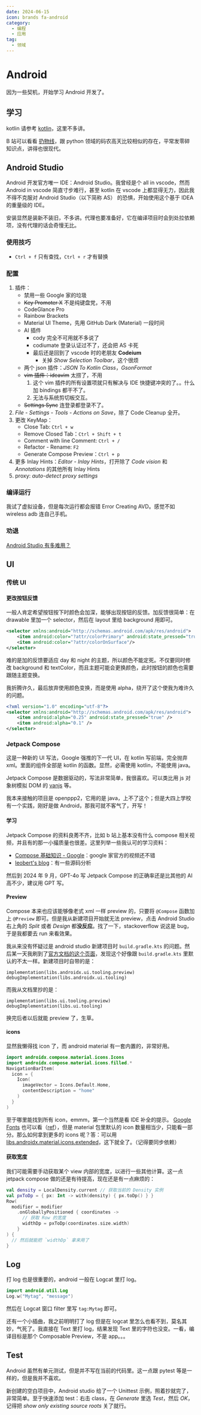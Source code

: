 ```yaml
---
date: 2024-06-15
icon: brands fa-android
category:
  - 编程
  - 应用
tag:
  - 领域
---
```


# Android

因为一些契机，开始学习 Android 开发了。

## 学习

kotlin 请参考 [kotlin](./kotlin.md)，这里不多讲。

B 站可以看看 [扔物线](https://space.bilibili.com/27559447)，跟 python 领域的码农高天比较相似的存在，平常发零碎知识点，讲得也很现代。

## Android Studio

Android 开发官方唯一 IDE：Android Studio。我曾经是个 all in vscode，然而 Android in vscode 简直寸步难行，甚至 kotlin 在 vscode 上都显得无力，因此我不得不克服对 Android Studio（以下简称 AS） 的恐惧，开始使用这个基于 IDEA 的重量级的 IDE。

安装显然是装新不装旧，不多讲。代理也要准备好，它在编译项目时会到处拉依赖项，没有代理的话会奇慢无比。

### 使用技巧

- `Ctrl + f` 只有查找，`Ctrl + r` 才有替换

### 配置

1. 插件：
   - 禁用一些 Google 家的垃圾
   - ~~Key Promoter X~~ 不是纯键盘党，不用
   - CodeGlance Pro
   - Rainbow Brackets
   - Material UI Theme，先用 GitHub Dark (Material) 一段时间
   - AI 插件
     - cody 完全不可用就不多说了
     - codiumate 登录认证过不了，还会把 AS 卡死
     - 最后还是回到了 vscode 时的老朋友 **Codeium**
       - 关掉 _Show Selection Toolbar_，这个很烦
   - 两个 json 插件：_JSON To Kotlin Class_，_GsonFormat_
   - ~~vim 插件：ideavim~~ 太捞了，不用
     1. 这个 vim 插件的所有设置项就只有解决与 IDE 快捷键冲突的了。。什么加 bindings 都干不了。
     2. 无法与系统剪切板交互。
   - ~~Settings Sync~~ 连登录都登录不了。
2. _File - Settings - Tools - Actions on Save_，除了 Code Cleanup 全开。
3. 更改 KeyMap：
   - Close Tab: `Ctrl + w`
   - Remove Closed Tab：`Ctrl + Shift + t`
   - Comment with line Comment: `Ctrl + /`
   - Refactor - Rename: `F2`
   - Generate Compose Preview：`Ctrl + p`
4. 更多 Inlay Hints：_Editor - Inlay Hints_，打开除了 _Code vision_ 和 _Annotations_ 的其他所有 Inlay Hints
5. proxy: _auto-detect proxy settings_

### 编译运行

我试了虚拟设备，但是每次运行都会报错 Error Creating AVD。感觉不如 wireless adb 连自己手机。

### 劝退

[Android Studio 有多难用？](../gossip/fuckxxx.md#android-studio-有多难用)

## UI

### 传统 UI

#### 更改按钮反馈

一般人肯定希望按钮按下时颜色会加深，能够出现按钮的反馈。加反馈很简单：在 drawable 里加一个 selector，然后在 layout 里给 background 用即可。

```xml
<selector xmlns:android="http://schemas.android.com/apk/res/android">
    <item android:color="?attr/colorPrimary" android:state_pressed="true"/>
    <item android:color="?attr/colorOnSurface"/>
</selector>
```

难的是加的反馈要适应 day 和 night 的主题，所以颜色不能定死。不仅要同时修改 background 和 textColor，而且主题可能会更换颜色，此时按钮的颜色也需要跟随主题变换。

我折腾许久，最后放弃使用颜色变换，而是使用 alpha，绕开了这个使我为难许久的问题。

```xml
<?xml version="1.0" encoding="utf-8"?>
<selector xmlns:android="http://schemas.android.com/apk/res/android">
    <item android:alpha="0.25" android:state_pressed="true" />
    <item android:alpha="0.1" />
</selector>
```

### Jetpack Compose

这是一种新的 UI 写法，Google 强推的下一代 UI，在 kotlin 写前端，完全抛弃 xml。里面的组件全部是 kotlin 的函数。显然，必需使用 kotlin，不能使用 java。

Jetpack Compose 是数据驱动的，写法非常简单，我很喜欢。可以类比用 js 对象树模拟 DOM 的 [vanjs](./html.md#工具) 等。

我本来接触的项目是 openppp2，它用的是 java，上不了这个；但是大四上学校有一个实践，刚好是做 Android，那我可就不客气了，开写！

#### 学习

Jetpack Compose 的资料良莠不齐，比如 b 站上基本没有什么 compose 相关视频，并且有的那一小撮质量也很差。这里列举一些我认可的学习资料：

- [Compose 基础知识 - Google](https://developer.android.com/courses/pathways/jetpack-compose-for-android-developers-1?hl=zh-cn)：google 家官方的视频还不错
- [leobert's blog](https://leobert-lan.github.io/Compose/index.html)：有一些源码分析

然后到 2024 年 9 月，GPT-4o 写 Jetpack Compose 的正确率还是比其他的 AI 高不少，建议用 GPT 写。

#### Preview

Compose 本来也应该能够像老式 xml 一样 preview 的，只要将 `@Compose` 函数加上 `@Preview` 即可。但是我从新建项目开始就无法 preview，点击 Android Studio 右上角的 _Split_ 或者 _Design_ 都**没反应**。找了一下，stackoverflow 说这是 bug，于是我都要去 run 来看效果。

我从来没有怀疑过是 android studio 新建项目时 `build.gradle.kts` 的问题。然后某一天我刷到了[官方文档的这个页面](https://developer.android.com/develop/ui/compose/tooling?hl=zh-tw#individually)，发现这个好像跟 `build.gradle.kts` 里默认的不太一样。新建项目时自带的是：

```
implementation(libs.androidx.ui.tooling.preview)
debugImplementation(libs.androidx.ui.tooling)
```

而我从文档里抄的是：

```
implementation(libs.ui.tooling.preview)
debugImplementation(libs.ui.tooling)
```

换完后者以后就能 preview 了，生草。

#### icons

显然我懒得找 icon 了，而 android material 有一套内置的，非常好用。

```kotlin
import androidx.compose.material.icons.Icons
import androidx.compose.material.icons.filled.*
NavigationBarItem(
  icon = {
    Icon(
      imageVector = Icons.Default.Home,
      contentDescription = "home"
    )
  }
)
```

至于哪里能找到所有 icon，emmm，第一个当然是看 IDE 补全的提示。 [Google Fonts](https://fonts.google.com/icons) 也可以看（[ref](https://slack-chats.kotlinlang.org/t/509025/is-there-list-of-icons-to-browse-for-jetpack-compose)），但是 material 包里默认的 icon 数量相当少，只能看一部分。那么如何拿到更多的 icons 呢？答：可以用 [libs.androidx.material.icons.extended](https://stackoverflow.com/a/78616305)，这下就全了。（记得要同步依赖）

#### 获取宽度

我们可能需要手动获取某个 view 内部的宽度，以进行一些其他计算。这一点 jetpack compose 做的还是有待提高，现在还是有一点麻烦的：

```kotlin
val density = LocalDensity.current // 获取当前的 Density 实例
val pxToDp = { px: Int -> with(density) { px.toDp() } }
Row(
  modifier = modifier
    .onGloballyPositioned { coordinates ->
      // 获取 Row 的宽度
      widthDp = pxToDp(coordinates.size.width)
    }
) {
  // 然后就能把 `widthDp` 拿来用了
}
```

## Log

打 log 也是很重要的，android 一般在 Logcat 里打 log。

```kotlin
import android.util.Log
Log.w("Mytag", "message")
```

然后在 Logcat 窗口 filter 里写 `tag:Mytag` 即可。

还有一个小插曲，我之前明明打了 log 但是在 logcat 里怎么也看不到，莫名其妙，气死了。我直接在 Text 里打 log，结果发现 Text 里的字符也没变。一看，编译目标是那个 Composable Preview，不是 app。。。

## Test

Android 虽然有单元测试，但是并不写在当前的代码里。这一点跟 pytest 等是一样的，但是我并不喜欢。

新创建的空白项目中，Android studio 给了一个 Unittest 示例，照着抄就完了，非常简单。至于快速添加 test：右击 class，在 _Generate_ 里选 _Test_，然后 _OK_，记得把 _show only existing source roots_ 关了就行。
